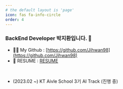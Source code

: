 ```yaml
---
# the default layout is 'page'
icon: fas fa-info-circle
order: 4
---
```


<!-- > Add Markdown syntax content to file `_tabs/about.md`{: .filepath } and it will show up on this page.
{: .prompt-tip } -->

### BackEnd Developer 박지환입니다. 👋

- 👨‍💻 My Github : [https://github.com/Jihwan98](https://github.com/Jihwan98)
- 🌱 RESUME : [RESUME](https://www.notion.so/jihwan98/6642e03394f04de6b5bb1f58863d36da?pvs=4)
<br>

- (2023.02 ~) KT Aivle School 3기 AI Track (진행 중)